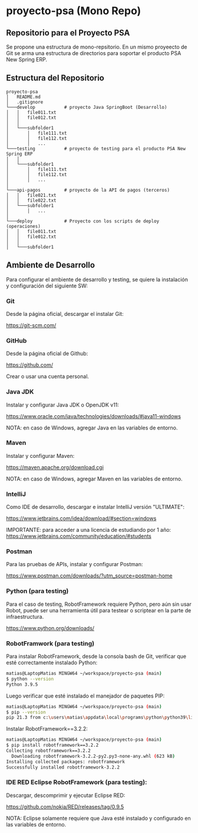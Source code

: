 # proyecto-psa (Mono Repo)

## Repositorio para el Proyecto PSA

Se propone una estructura de mono-repsitorio. En un mismo proyeecto de Git se arma una estructura de directorios para soportar el producto PSA New Spring ERP.

## Estructura del Repositorio

```
proyecto-psa
│   README.md
│   .gitignore
└───develop           # proyecto Java SpringBoot (Desarrollo)
│   │   file011.txt
│   │   file012.txt
│   │
│   └───subfolder1
│       │   file111.txt
│       │   file112.txt
│       │   ...
└───testing           # proyecto de testing para el producto PSA New Spring ERP
│   │
│   └───subfolder1
│       │   file111.txt
│       │   file112.txt
│       │   ...
│
└───api-pagos         # proyecto de la API de pagos (terceros)
│   │   file021.txt
│   │   file022.txt
│   └───subfolder1
│       │   ...
│
└───deploy            # Proyecto con los scripts de deploy (operaciones)
│   │   file011.txt
│   │   file012.txt
│   │
│   └───subfolder1
```

## Ambiente de Desarrollo

Para configurar el ambiente de desarrollo y testing, se quiere la instalación y configuración del siguiente SW:

### Git

Desde la página oficial, descargar el instalar Git:

https://git-scm.com/

### GitHub

Desde la página oficial de Github:

https://github.com/

Crear o usar una cuenta personal.

### Java JDK

Instalar y configurar Java JDK o OpenJDK v11:

https://www.oracle.com/java/technologies/downloads/#java11-windows

NOTA: en caso de Windows, agregar Java en las variables de entorno.

### Maven

Instalar y configurar Maven:

https://maven.apache.org/download.cgi

NOTA: en caso de Windows, agregar Maven en las variables de entorno.

### IntelliJ

Como IDE de desarrollo, descargar e instalar IntelliJ versión "ULTIMATE":

https://www.jetbrains.com/idea/download/#section=windows

IMPORTANTE: para acceder a una licencia de estudiando por 1 año: https://www.jetbrains.com/community/education/#students


### Postman

Para las pruebas de APIs, instalar y configurar Postman:

https://www.postman.com/downloads/?utm_source=postman-home

### Python (para testing)

Para el caso de testing, RobotFramework requiere Python, pero aún sin usar Robot, puede ser una herramienta útil para testear o scriptear en la parte de infraestructura.

https://www.python.org/downloads/

### RobotFramwork (para testing)

Para instalar RobotFramework, desde la consola bash de Git, verificar que esté correctamente instalado Python:

```bash
matias@LaptopMatias MINGW64 ~/workspace/proyecto-psa (main)
$ python --version
Python 3.9.5
```

Luego verificar que esté instalado el manejador de paquetes PIP:

```bash
matias@LaptopMatias MINGW64 ~/workspace/proyecto-psa (main)
$ pip --version
pip 21.3 from c:\users\matias\appdata\local\programs\python\python39\lib\site-packages\pip (python 3.9)
```

Instalar RobotFramework==3.2.2:

```bash
matias@LaptopMatias MINGW64 ~/workspace/proyecto-psa (main)
$ pip install robotframework==3.2.2
Collecting robotframework==3.2.2
  Downloading robotframework-3.2.2-py2.py3-none-any.whl (623 kB)
Installing collected packages: robotframework
Successfully installed robotframework-3.2.2
```

### IDE RED Eclipse RobotFramework (para testing):

Descargar, descomprimir y ejecutar Eclipse RED:

https://github.com/nokia/RED/releases/tag/0.9.5

NOTA: Eclipse solamente requiere que Java esté instalado y configurado en las variables de entorno.
